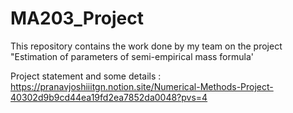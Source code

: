 # MA203_Project
This repository contains the work done by my team on the project "Estimation of parameters of semi-empirical mass formula'

Project statement and some details : https://pranavjoshiiitgn.notion.site/Numerical-Methods-Project-40302d9b9cd44ea19fd2ea7852da0048?pvs=4
